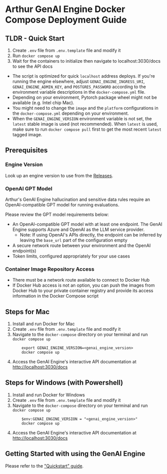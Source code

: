 # Arthur GenAI Engine Docker Compose Deployment Guide

## TLDR - Quick Start

1. Create `.env` file from `.env.template` file and modify it
2. Run `docker compose up`
3. Wait for the containers to initialize then navigate to localhost:3030/docs to see the API docs

* The script is optimized for quick `localhost` address deploys. If you're running the engine elsewhere, adjust `GENAI_ENGINE_INGRESS_URI`,  `GENAI_ENGINE_ADMIN_KEY`, and `POSTGRES_PASSWORD` according to the environment variable descriptions in the `docker-compose.yml` file.
* Depending on your environment, Pytorch package wheel might not be available (e.g. Intel chip Mac).
* You might need to change the `image` and the `platform` configurations in the `docker-compose.yml` depending on your environment.
* When the `GENAI_ENGINE_VERSION` environment variable is not set, the `latest` stable image is used (not recommended). When `latest` is used, make sure to run `docker compose pull` first to get the most recent `latest` tagged image.

## Prerequisites

### Engine Version
Look up an engine version to use from the [Releases](https://github.com/arthur-ai/arthur-engine/releases).

### OpenAI GPT Model
Arthur's GenAI Engine hallucination and sensitive data rules require an OpenAI-compatible GPT model for running evaluations.

Please review the GPT model requirements below:

- An OpenAI-compatible GPT model with at least one endpoint. The GenAI Engine supports Azure and OpenAI as the LLM service provider.
  - Note: If using OpenAI's APIs directly, the endpoint can be inferred by leaving the `base_url` part of the configuration empty
- A secure network route between your environment and the OpenAI endpoint(s)
- Token limits, configured appropriately for your use cases

### Container Image Repository Access
- There must be a network route available to connect to Docker Hub
- If Docker Hub access is not an option, you can push the images from Docker Hub to your private container registry and provide its access information in the Docker Compose script

## Steps for Mac
1. Install and run Docker for Mac
2. Create `.env` file from `.env.template` file and modify it
3. Navigate to the `docker-compose` directory on your terminal and run `docker compose up`
   ```
       export GENAI_ENGINE_VERSION=<genai_engine_version>
       docker compose up
   ```
4. Access the GenAI Engine's interactive API documentation at [http://localhost:3030/docs](http://localhost:3030/docs)

## Steps for Windows (with Powershell)
1. Install and run Docker for Windows
2. Create `.env` file from `.env.template` file and modify it
3. Navigate to the `docker-compose` directory on your terminal and run `docker compose up`
    ```
        $env:GENAI_ENGINE_VERSION = "<genai_engine_version>"
        docker compose up
    ```
4. Access the GenAI Engine's interactive API documentation at [http://localhost:3030/docs](http://localhost:3030/docs)

## Getting Started with using the GenAI Engine
Please refer to the ["Quickstart" guide](../genai-engine/README.md#quickstart).
